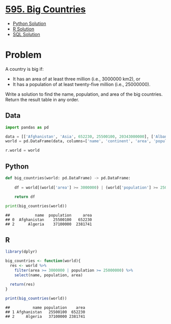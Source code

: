 
# [595. Big Countries](https://leetcode.com/problems/big-countries/)

- [Python Solution](#python)
- [R Solution](#r)
- [SQL Solution](https://leetcode.com/problems/big-countries/solutions/7167020/filtering-by-atamalu123-zzss/)

# Problem

A country is big if:

- It has an area of at least three million (i.e., 3000000 km2), or
- It has a population of at least twenty-five million (i.e., 25000000).

Write a solution to find the name, population, and area of the big
countries. Return the result table in any order.

## Data

``` python
import pandas as pd

data = [['Afghanistan', 'Asia', 652230, 25500100, 20343000000], ['Albania', 'Europe', 28748, 2831741, 12960000000], ['Algeria', 'Africa', 2381741, 37100000, 188681000000], ['Andorra', 'Europe', 468, 78115, 3712000000], ['Angola', 'Africa', 1246700, 20609294, 100990000000]]
world = pd.DataFrame(data, columns=['name', 'continent', 'area', 'population', 'gdp']).astype({'name':'object', 'continent':'object', 'area':'int', 'population':'int', 'gdp':'int'})

r.world = world
```

## Python

``` python
def big_countries(world: pd.DataFrame) -> pd.DataFrame:
    
    df = world[(world['area'] >= 3000000) | (world['population'] >= 25000000)][['name', 'population', 'area']]

    return df
  
print(big_countries(world))
```

    ##           name  population     area
    ## 0  Afghanistan    25500100   652230
    ## 2      Algeria    37100000  2381741

## R

``` r
library(dplyr)

big_countries <- function(world){
  res <- world %>%
    filter(area >= 3000000 | population >= 25000000) %>%
    select(name, population, area)
  
  return(res)
}

print(big_countries(world))
```

    ##          name population    area
    ## 1 Afghanistan   25500100  652230
    ## 2     Algeria   37100000 2381741
